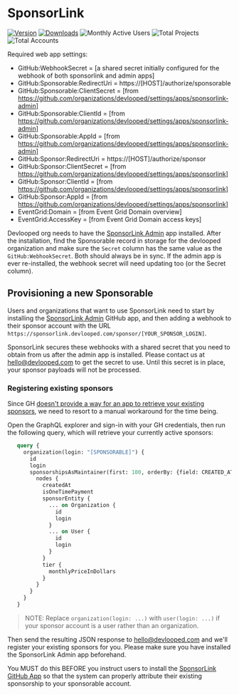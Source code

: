 # SponsorLink

[![Version](https://img.shields.io/nuget/vpre/Devlooped.SponsorLink.svg?color=royalblue)](https://www.nuget.org/packages/Devlooped.SponsorLink)
[![Downloads](https://img.shields.io/nuget/dt/Devlooped.SponsorLink.svg?color=green)](https://www.nuget.org/packages/Devlooped.SponsorLink)
![Monthly Active Users](https://img.shields.io/endpoint.svg?url=https://sponsorlink.devlooped.com/stats/users&label=monthly%20active%20users&color=brightgreen)
![Total Projects](https://img.shields.io/endpoint.svg?url=https://sponsorlink.devlooped.com/stats/projects&label=total%20projects&color=blue)
![Total Accounts](https://img.shields.io/endpoint.svg?url=https://sponsorlink.devlooped.com/stats/accounts&label=sponsor%20accountss&color=FF69B4)

Required web app settings:

* GitHub:WebhookSecret = [a shared secret initially configured for the webhook of both sponsorlink and admin apps]
* GitHub:Sponsorable:RedirectUri = https://[HOST]/authorize/sponsorable
* GitHub:Sponsorable:ClientSecret =  [from https://github.com/organizations/devlooped/settings/apps/sponsorlink-admin]
* GitHub:Sponsorable:ClientId =  [from https://github.com/organizations/devlooped/settings/apps/sponsorlink-admin]
* GitHub:Sponsorable:AppId =  [from https://github.com/organizations/devlooped/settings/apps/sponsorlink-admin]
* GitHub:Sponsor:RedirectUri = https://[HOST]/authorize/sponsor
* GitHub:Sponsor:ClientSecret = [from https://github.com/organizations/devlooped/settings/apps/sponsorlink]
* GitHub:Sponsor:ClientId = [from https://github.com/organizations/devlooped/settings/apps/sponsorlink]
* GitHub:Sponsor:AppId = [from https://github.com/organizations/devlooped/settings/apps/sponsorlink]
* EventGrid:Domain = [from Event Grid Domain overview]
* EventGrid:AccessKey = [from Event Grid Domain access keys]


Devlooped org needs to have the [SponsorLink Admin](https://github.com/apps/sponsorlink-admin) app 
installed. After the installation, find the Sponsorable record in storage for the devlooped organization 
and make sure the `Secret` column has the same value as the `GitHub:WebhookSecret`. Both should always be in sync. 
If the admin app is ever re-installed, the webhook secret will need updating too (or the Secret column).

## Provisioning a new Sponsorable

Users and organizations that want to use SponsorLink need to start by installing the 
[SponsorLink Admin](https://github.com/apps/sponsorlink-admin) GitHub app, and then 
adding a webhook to their sponsor account with the URL `https://sponsorlink.devlooped.com/sponsor/[YOUR_SPONSOR_LOGIN]`.

SponsorLink secures these webhooks with a shared secret that you need to obtain from us after 
the admin app is installed. Please contact us at hello@devlooped.com to get the secret to use. 
Until this secret is in place, your sponsor payloads will not be processed.

### Registering existing sponsors

Since GH [doesn't provide a way for an app to retrieve your existing sponsors](https://github.com/orgs/community/discussions/44226), 
we need to resort to a manual workaround for the time being. 

Open the GraphQL explorer and sign-in with your GH credentials, then run the following query, which 
will retrieve your currently active sponsors:

```graphql
   query { 
     organization(login: "[SPONSORABLE]") {
       id
       login
       sponsorshipsAsMaintainer(first: 100, orderBy: {field: CREATED_AT, direction: ASC}, includePrivate: true) {
         nodes {
           createdAt
           isOneTimePayment
           sponsorEntity {
             ... on Organization {
               id
               login
             }
             ... on User {
               id
               login
             }
           }
           tier {
             monthlyPriceInDollars
           }
         }
       }
     }
   }
```

> NOTE: Replace `organization(login: ...)` with `user(login: ...)` if your sponsor account is a user rather than 
> an organization.

Then send the resulting JSON response to hello@devlooped.com and we'll register your existing sponsors for you.
Please make sure you have installed the SponsorLink Admin app beforehand.

You MUST do this BEFORE you instruct users to install the [SponsorLink GitHub App](https://github.com/apps/sponsorlink) 
so that the system can properly attribute their existing sponsorship to your sponsorable account.
